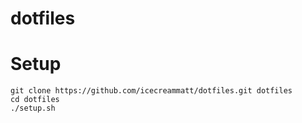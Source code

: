 dotfiles
========

# Setup

```
git clone https://github.com/icecreammatt/dotfiles.git dotfiles
cd dotfiles
./setup.sh
```
